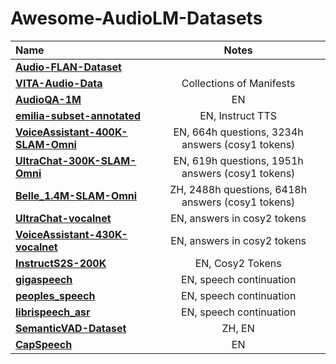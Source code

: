 # Awesome-AudioLM-Datasets

| Name | Notes |
|:-----|:-----:|
|[**Audio-FLAN-Dataset**](https://huggingface.co/datasets/HKUSTAudio/Audio-FLAN-Dataset)||
|[**VITA-Audio-Data**](https://huggingface.co/datasets/VITA-MLLM/VITA-Audio-Data)|Collections of Manifests|
|[**AudioQA-1M**](https://huggingface.co/datasets/VITA-MLLM/AudioQA-1M)|EN|
|[**emilia-subset-annotated**](https://huggingface.co/datasets/ylacombe/emilia-subset-annotated)|EN, Instruct TTS|
|[**VoiceAssistant-400K-SLAM-Omni**](https://huggingface.co/datasets/worstchan/VoiceAssistant-400K-SLAM-Omni)|EN, 664h questions, 3234h answers (cosy1 tokens) |
|[**UltraChat-300K-SLAM-Omni**](https://huggingface.co/datasets/worstchan/UltraChat-300K-SLAM-Omni)|EN, 619h questions, 1951h answers (cosy1 tokens) |
|[**Belle_1.4M-SLAM-Omni**](https://huggingface.co/datasets/worstchan/Belle_1.4M-SLAM-Omni)|ZH, 2488h questions, 6418h answers (cosy1 tokens) |
|[**UltraChat-vocalnet**](https://huggingface.co/datasets/VocalNet/UltraChat-vocalnet)|EN, answers in cosy2 tokens |
|[**VoiceAssistant-430K-vocalnet**](https://huggingface.co/datasets/VocalNet/VoiceAssistant-430K-vocalnet)|EN, answers in cosy2 tokens|
|[**InstructS2S-200K**](https://huggingface.co/datasets/ICTNLP/InstructS2S-200K)|EN, Cosy2 Tokens|
|[**gigaspeech**](https://huggingface.co/datasets/fixie-ai/gigaspeech)|EN, speech continuation |
|[**peoples_speech**](https://huggingface.co/datasets/fixie-ai/peoples_speech)|EN, speech continuation|
|[**librispeech_asr**](https://huggingface.co/datasets/fixie-ai/librispeech_asr)|EN, speech continuation|
|[**SemanticVAD-Dataset**](https://huggingface.co/datasets/KE-Team/SemanticVAD-Dataset)|ZH, EN|
|[**CapSpeech**](https://huggingface.co/datasets/OpenSound/CapSpeech)|EN|
